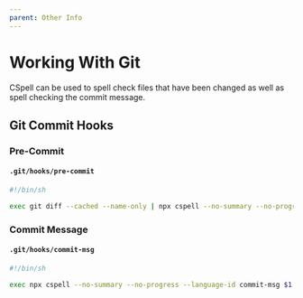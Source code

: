 ```yaml
---
parent: Other Info
---
```


# Working With Git

CSpell can be used to spell check files that have been changed as well as spell checking the commit message.

## Git Commit Hooks

### Pre-Commit

#### **`.git/hooks/pre-commit`**

```sh
#!/bin/sh

exec git diff --cached --name-only | npx cspell --no-summary --no-progress --no-must-find-files --file-list stdin
```

### Commit Message

#### **`.git/hooks/commit-msg`**

```sh
#!/bin/sh

exec npx cspell --no-summary --no-progress --language-id commit-msg $1
```
